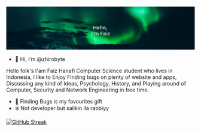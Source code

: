
![Banner](https://github.com/zhirobyte/zhirobyte/blob/main/back.png)

- 👋 Hi, I’m @zhirobyte

<!---
zhirobyte/zhirobyte is a ✨ special ✨ repository because its `README.md` (this file) appears on your GitHub profile.
You can click the Preview link to take a look at your changes.
--->

Hello folk's
I'am Faiz Hanafi Computer Science student who lives in Indonesia, I like to Enjoy Finding bugs on plenty of website and apps, Discussing any kind of Ideas, Psychology, History, and Playing around of Computer, Security and Network Engineering in free time.

-  🐞 Finding Bugs is my favourites gift
-  ❄️ Not developer but salikin ila rabbiyy


[![GitHub Streak](http://github-readme-streak-stats.herokuapp.com?user=zhirobyte&theme=dark&background=0D1117&text_color=C9D1D9)](https://git.io/streak-stats)
